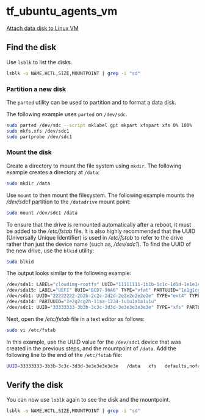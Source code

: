 # tf_ubuntu_agents_vm

[Attach data disk to Linux VM](https://docs.microsoft.com/en-us/azure/virtual-machines/linux/attach-disk-portal)

## Find the disk

Use `lsblk` to list the disks. 

```bash
lsblk -o NAME,HCTL,SIZE,MOUNTPOINT | grep -i "sd"
```

### Partition a new disk

The `parted` utility can be used to partition and to format a data disk.

The following example uses `parted` on `/dev/sdc`.

```bash
sudo parted /dev/sdc --script mklabel gpt mkpart xfspart xfs 0% 100%
sudo mkfs.xfs /dev/sdc1
sudo partprobe /dev/sdc1
```

### Mount the disk

Create a directory to mount the file system using `mkdir`. The following example creates a directory at `/data`:

```bash
sudo mkdir /data
```

Use `mount` to then mount the filesystem. The following example mounts the */dev/sdc1* partition to the `/datadrive` mount point:

```bash
sudo mount /dev/sdc1 /data
```

To ensure that the drive is remounted automatically after a reboot, it must be added to the */etc/fstab* file. It is also highly recommended that the UUID (Universally Unique Identifier) is used in */etc/fstab* to refer to the drive rather than just the device name (such as, */dev/sdc1*). To find the UUID of the new drive, use the `blkid` utility:

```bash
sudo blkid
```

The output looks similar to the following example:

```bash
/dev/sda1: LABEL="cloudimg-rootfs" UUID="11111111-1b1b-1c1c-1d1d-1e1e1e1e1e1e" TYPE="ext4" PARTUUID="1a1b1c1d-11aa-1234-1a1a1a1a1a1a"
/dev/sda15: LABEL="UEFI" UUID="BCD7-96A6" TYPE="vfat" PARTUUID="1e1g1cg1h-11aa-1234-1u1u1a1a1u1u"
/dev/sdb1: UUID="22222222-2b2b-2c2c-2d2d-2e2e2e2e2e2e" TYPE="ext4" TYPE="ext4" PARTUUID="1a2b3c4d-01"
/dev/sda14: PARTUUID="2e2g2cg2h-11aa-1234-1u1u1a1a1u1u"
/dev/sdc1: UUID="33333333-3b3b-3c3c-3d3d-3e3e3e3e3e3e" TYPE="xfs" PARTLABEL="xfspart" PARTUUID="c1c2c3c4-1234-cdef-asdf3456ghjk"
```

Next, open the */etc/fstab* file in a text editor as follows:

```bash
sudo vi /etc/fstab
```

In this example, use the UUID value for the `/dev/sdc1` device that was created in the previous steps, and the mountpoint of `/data`. Add the following line to the end of the `/etc/fstab` file:

```bash
UUID=33333333-3b3b-3c3c-3d3d-3e3e3e3e3e3e   /data   xfs   defaults,nofail   1   2
```

## Verify the disk

You can now use `lsblk` again to see the disk and the mountpoint.

```bash
lsblk -o NAME,HCTL,SIZE,MOUNTPOINT | grep -i "sd"
```
